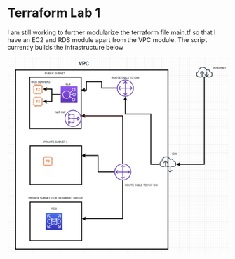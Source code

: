 # Terraform Lab 1


I am still working to further modularize the terraform file main.tf so that I have an EC2 and RDS module apart from the VPC module. The script currently builds the infrastructure below  <br />

<img src="./myimage3.png">
